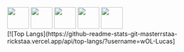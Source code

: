 
<div>
  <img height='50px' src="https://cdn.jsdelivr.net/gh/devicons/devicon/icons/python/python-original.svg" />
  <img height='50px' src="https://cdn.jsdelivr.net/gh/devicons/devicon/icons/csharp/csharp-line.svg" />
  <img height='50px' src="https://cdn.jsdelivr.net/gh/devicons/devicon/icons/javascript/javascript-plain.svg" />
  <img height='50px'src="https://cdn.jsdelivr.net/gh/devicons/devicon/icons/django/django-plain-wordmark.svg" />
  <img height='50px'src="https://cdn.jsdelivr.net/gh/devicons/devicon/icons/unity/unity-original.svg" />
</div>
<div>
[![Top Langs](https://github-readme-stats-git-masterrstaa-rickstaa.vercel.app/api/top-langs/?username=wOL-Lucas]
</div>
